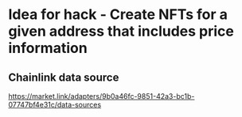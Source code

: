 # Idea for hack - Create NFTs for a given address that includes price information

## Chainlink data source

https://market.link/adapters/9b0a46fc-9851-42a3-bc1b-07747bf4e31c/data-sources
